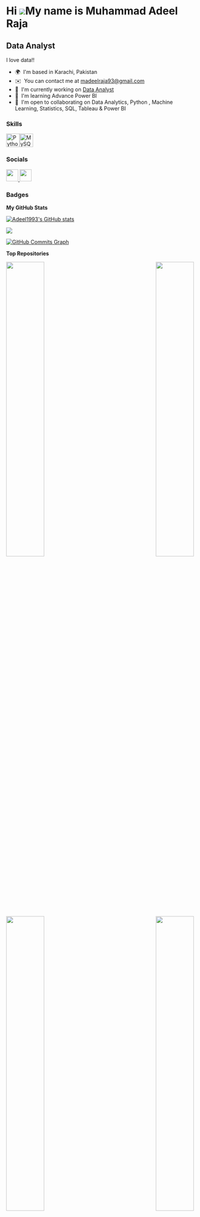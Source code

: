 Hi ![](https://user-images.githubusercontent.com/18350557/176309783-0785949b-9127-417c-8b55-ab5a4333674e.gif)My name is Muhammad Adeel Raja
===========================================================================================================================================

Data Analyst
------------

I love data!!

* 🌍  I'm based in Karachi, Pakistan
* ✉️  You can contact me at [madeelraja93@gmail.com](mailto:madeelraja93@gmail.com)
* 🚀  I'm currently working on [Data Analyst](http://https://github.com/Adeel1993)
* 🧠  I'm learning Advance Power BI
* 🤝  I'm open to collaborating on Data Analytics, Python , Machine Learning, Statistics, SQL, Tableau & Power BI

### Skills


<p align="left">
<a href="https://www.python.org/" target="_blank" rel="noreferrer"><img src="https://raw.githubusercontent.com/danielcranney/readme-generator/main/public/icons/skills/python-colored.svg" width="36" height="36" alt="Python" /></a><a href="https://www.mysql.com/" target="_blank" rel="noreferrer"><img src="https://raw.githubusercontent.com/danielcranney/readme-generator/main/public/icons/skills/mysql-colored.svg" width="36" height="36" alt="MySQL" /></a>
</p>


### Socials

<p align="left"> <a href="https://www.github.com/Adeel1993" target="_blank" rel="noreferrer"> <picture> <source media="(prefers-color-scheme: dark)" srcset="https://raw.githubusercontent.com/danielcranney/readme-generator/main/public/icons/socials/github-dark.svg" /> <source media="(prefers-color-scheme: light)" srcset="https://raw.githubusercontent.com/danielcranney/readme-generator/main/public/icons/socials/github.svg" /> <img src="https://raw.githubusercontent.com/danielcranney/readme-generator/main/public/icons/socials/github.svg" width="32" height="32" /> </picture> </a> <a href="https://www.linkedin.com/in/adeel-raja/" target="_blank" rel="noreferrer"> <picture> <source media="(prefers-color-scheme: dark)" srcset="https://raw.githubusercontent.com/danielcranney/readme-generator/main/public/icons/socials/linkedin-dark.svg" /> <source media="(prefers-color-scheme: light)" srcset="https://raw.githubusercontent.com/danielcranney/readme-generator/main/public/icons/socials/linkedin.svg" /> <img src="https://raw.githubusercontent.com/danielcranney/readme-generator/main/public/icons/socials/linkedin.svg" width="32" height="32" /> </picture> </a></p>

### Badges

<b>My GitHub Stats</b>

<a href="http://www.github.com/Adeel1993"><img src="https://github-readme-stats.vercel.app/api?username=Adeel1993&show_icons=true&hide=&count_private=true&title_color=84cc16&text_color=14b8a6&icon_color=facc15&bg_color=000000&hide_border=true&show_icons=true" alt="Adeel1993's GitHub stats" /></a>

<a href="http://www.github.com/Adeel1993"><img src="https://github-readme-streak-stats.herokuapp.com/?user=Adeel1993&stroke=14b8a6&background=000000&ring=84cc16&fire=84cc16&currStreakNum=14b8a6&currStreakLabel=84cc16&sideNums=14b8a6&sideLabels=14b8a6&dates=14b8a6&hide_border=true" /></a>

<a href="http://www.github.com/Adeel1993"><img src="https://github-readme-activity-graph.cyclic.app/graph?username=Adeel1993&bg_color=000000&color=14b8a6&line=facc15&point=14b8a6&area_color=000000&area=true&hide_border=true&custom_title=GitHub%20Commits%20Graph" alt="GitHub Commits Graph" /></a>

<b>Top Repositories</b>

<div width="100%" align="center"><a href="https://github.com/Adeel1993/New-York-City-Taxi-Limousine-Commission" align="left"><img align="left" width="45%" src="https://github-readme-stats.vercel.app/api/pin/?username=Adeel1993&repo=New-York-City-Taxi-Limousine-Commission&title_color=84cc16&text_color=14b8a6&icon_color=facc15&bg_color=000000&hide_border=true&locale=en" /></a><a href="https://github.com/Adeel1993/Analyzing-Banking-Trends-" align="right"><img align="right" width="45%" src="https://github-readme-stats.vercel.app/api/pin/?username=Adeel1993&repo=Analyzing-Banking-Trends-&title_color=84cc16&text_color=14b8a6&icon_color=facc15&bg_color=000000&hide_border=true&locale=en" /></a></div><br /><br /><br /><br /><br /><br /><br />

<br /><br /><br /><br /><br />

<div width="100%" align="center"><a href="https://github.com/Adeel1993/Analyzing-E-commerce-Transactions" align="left"><img align="left" width="45%" src="https://github-readme-stats.vercel.app/api/pin/?username=Adeel1993&repo=Analyzing-E-commerce-Transactions&title_color=84cc16&text_color=14b8a6&icon_color=facc15&bg_color=000000&hide_border=true&locale=en" /></a><a href="https://github.com/Adeel1993/Salifort-Motors" align="right"><img align="right" width="45%" src="https://github-readme-stats.vercel.app/api/pin/?username=Adeel1993&repo=Salifort-Motors&title_color=84cc16&text_color=14b8a6&icon_color=facc15&bg_color=000000&hide_border=true&locale=en" /></a></div>
